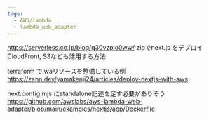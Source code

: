 ```yaml
---
tags:
  - AWS/lambda
  - lambda_web_adapter
---
```


https://serverless.co.jp/blog/g30vzpio0ww/
zipでnext.js をデプロイ
CloudFront, S3なども活用する方法

terraform でlwaリソースを整備している例
https://zenn.dev/yamakenji24/articles/deploy-nextjs-with-aws

next.config.mjs にstandalone記述を足す必要がありそう
https://github.com/awslabs/aws-lambda-web-adapter/blob/main/examples/nextjs/app/Dockerfile
